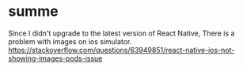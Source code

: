 # summe
Since I didn't upgrade to the latest version of React Native, There is a problem with images on ios simulator. 
https://stackoverflow.com/questions/63949851/react-native-ios-not-showing-images-pods-issue